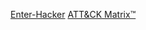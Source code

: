 [Enter-Hacker](https://enter-hacker.github.io/Enter-Hacker/)
[ATT&CK Matrix™](https://enter-hacker.github.io/ATT-CK/)
